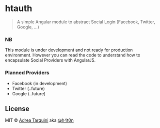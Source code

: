 htauth
=======
> A simple Angular module to abstract Social Login (Facebook, Twitter, Google, ...)

### NB
This module is under development and not ready for production environment. However you can read the code to understand how to encapsulate Social Providers with AngularJS.

### Planned Providers
* Facebook  (in development)
* Twitter (..future)
* Google (..future)


## License

MIT © [Adrea Tarquini](http://h4t0n.com) aka [@h4t0n](http://twitter.com/h4t0n)
